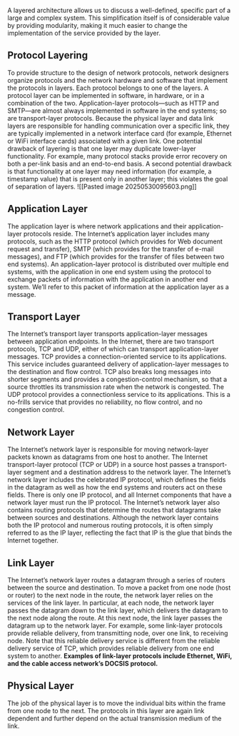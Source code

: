 A layered architecture allows us to discuss a well-defined, specific part of a large and complex system. This simplification itself is of considerable value by providing modularity, making it much easier to change the implementation of the service provided by the layer.

## Protocol Layering
To provide structure to the design of network protocols, network designers organize protocols and the network hardware and software that implement the protocols in layers. Each protocol belongs to one of the layers.
A protocol layer can be implemented in software, in hardware, or in a combination of the two. Application-layer protocols—such as HTTP and SMTP—are almost always implemented in software in the end systems; so are transport-layer protocols.
Because the physical layer and data link layers are responsible for handling communication
over a specific link, they are typically implemented in a network interface card (for example, Ethernet or WiFi interface cards) associated with a given link.
One potential drawback of layering is that one layer may duplicate lower-layer functionality. For example, many protocol stacks provide error recovery on both a per-link basis and an end-to-end basis. A second potential drawback is that functionality at one layer may need information (for example, a timestamp value) that is present only in another layer; this violates the goal of separation of layers. 
![[Pasted image 20250530095603.png]]

## Application Layer
The application layer is where network applications and their application-layer protocols reside. The Internet’s application layer includes many protocols, such as the HTTP protocol (which provides for Web document request and transfer), SMTP (which provides for the transfer of e-mail messages), and FTP (which provides for the transfer of files between two end systems).
An application-layer protocol is distributed over multiple end systems, with the application in one end system using the protocol to exchange packets of information with the application in another end system. We’ll refer to this packet of information at the application layer as a message.

## Transport Layer
The Internet’s transport layer transports application-layer messages between application endpoints. In the Internet, there are two transport protocols, TCP and UDP, either of which can transport application-layer messages. TCP provides a connection-oriented service to its applications. This service includes guaranteed delivery of application-layer messages to the destination and flow control. 
TCP also breaks long messages into shorter segments and provides a congestion-control
mechanism, so that a source throttles its transmission rate when the network is congested. The UDP protocol provides a connectionless service to its applications. This is a no-frills service that provides no reliability, no flow control, and no congestion control.

## Network Layer

The Internet’s network layer is responsible for moving network-layer packets known as datagrams from one host to another. The Internet transport-layer protocol (TCP or UDP) in a source host passes a transport-layer segment and a destination address to the network layer. The Internet’s network layer includes the celebrated IP protocol, which defines the fields in the datagram as well as how the end systems and routers act on these fields. There is only one IP protocol, and all Internet components that have a network layer must run the IP protocol. The Internet’s network layer also contains routing protocols that determine the routes that datagrams take between sources and destinations.
Although the network layer contains both the IP protocol and numerous routing protocols, it is often simply referred to as the IP layer, reflecting the fact that IP is the glue that binds the Internet together.

## Link Layer

The Internet’s network layer routes a datagram through a series of routers between the source and destination. To move a packet from one node (host or router) to the next node in the route, the network layer relies on the services of the link layer. In particular, at each node, the network layer passes the datagram down to the link layer, which delivers the datagram to the next node along the route. At this next node, the link layer passes the datagram up to the network layer.
For example, some link-layer protocols provide reliable delivery, from transmitting node, over one link, to receiving node. Note that this reliable delivery service is different from the reliable delivery service of TCP, which provides reliable delivery from one end system to another.
**Examples of link-layer protocols include Ethernet, WiFi, and the cable access network’s DOCSIS protocol.**

## Physical Layer

The job of the physical layer is to move the individual bits within the frame from one node to the next. The protocols in this layer are again link dependent and further depend on the actual transmission medium of the link.
